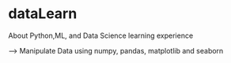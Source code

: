 # dataLearn 

About Python,ML, and Data Science learning experience 

--> Manipulate Data using numpy, pandas, matplotlib and seaborn
